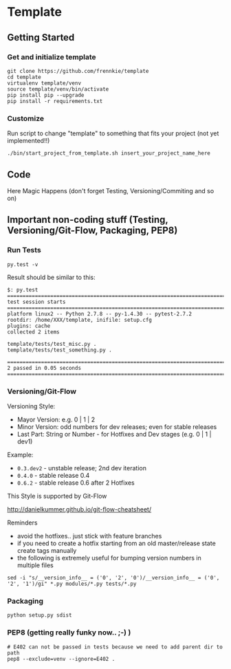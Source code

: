 # Template


## Getting Started

### Get and initialize template
```
git clone https://github.com/frennkie/template
cd template
virtualenv template/venv
source template/venv/bin/activate
pip install pip --upgrade
pip install -r requirements.txt
```

### Customize

Run script to change "template" to something that fits your project (not yet implemented!!)
```
./bin/start_project_from_template.sh insert_your_project_name_here
```

## Code

Here Magic Happens (don't forget Testing, Versioning/Commiting and so on)

## Important non-coding stuff (Testing, Versioning/Git-Flow, Packaging, PEP8)

### Run Tests
```
py.test -v
```

Result should be similar to this:
```
$: py.test
================================================================================
test session starts
================================================================================
platform linux2 -- Python 2.7.8 -- py-1.4.30 -- pytest-2.7.2
rootdir: /home/XXX/template, inifile: setup.cfg
plugins: cache
collected 2 items

template/tests/test_misc.py .
template/tests/test_something.py .

================================================================================
2 passed in 0.05 seconds
================================================================================
```

### Versioning/Git-Flow

Versioning Style:
- Mayor Version: e.g. 0 | 1 | 2
- Minor Version: odd numbers for dev releases; even for stable releases
- Last Part: String or Number - for Hotfixes and Dev stages (e.g. 0 | 1 | dev1)

Example:
- `0.3.dev2` - unstable release; 2nd dev iteration
- `0.4.0`    - stable release 0.4
- `0.6.2`    - stable release 0.6 after 2 Hotfixes

This Style is supported by Git-Flow

http://danielkummer.github.io/git-flow-cheatsheet/

Reminders
- avoid the hotfixes.. just stick with feature branches
- if you need to create a hotfix starting from an old master/release state
  create tags manually
- the following is extremely useful for bumping version numbers in multiple
  files
```
sed -i "s/__version_info__ = ('0', '2', '0')/__version_info__ = ('0', '2', '1')/gi" *.py modules/*.py tests/*.py
```

### Packaging
```
python setup.py sdist
```

### PEP8 (getting really funky now.. ;-) )
```
# E402 can not be passed in tests because we need to add parent dir to path
pep8 --exclude=venv --ignore=E402 .
```

